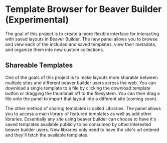 # Template Browser for Beaver Builder (Experimental)

The goal of this project is to create a more flexible interface for interacting with saved layouts in Beaver Builder. The new panel allows you to browse and view each of the included and saved templates, view their metadata, and organize them into new custom collections.

## Shareable Templates
One of the goals of this project is to make layouts more sharable between multiple sites and different beaver builder users across the web. You can download a single template to a file by clicking the download template button or dragging the thumbnail off to the filesystem. You can then drag a file onto the panel to import that layout into a different site (coming soon).

The other method of sharing templates is called Libraries. The panel allows you to access a main library of featured templates as well as add other libraries. Essentially any site using beaver builder can choose to have it's saved templates available publicly to be consumed by other interested beaver builder users. New libraries only need to have the site's url entered and they'll fetch the available templates.
